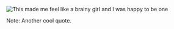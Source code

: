 ![This made me feel like a brainy girl and I was happy to be one](images/ggd-gatherworkshops.013.jpg)

Note:
Another cool quote.